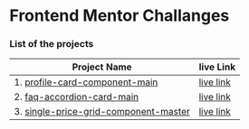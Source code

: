# Frontend Mentor Challanges



### List of the projects

| Project Name                                                 | live Link                                                    |
| ------------------------------------------------------------ | ------------------------------------------------------------ |
| 1. [profile-card-component-main](https://github.com/SarahNaif/FrontEndMentor_Challenge/tree/main/profile-card-component-main) | [live link](https://front-end-mentor-challenge-sarahnaif.vercel.app/) |
| 2. [faq-accordion-card-main](https://github.com/SarahNaif/FrontEndMentor_Challenge/tree/main/faq-accordion-card-main) | [live link](https://faq-accordion-card-main-three-psi.vercel.app/) |
| 3. [single-price-grid-component-master](https://github.com/SarahNaif/FrontEndMentor_Challenge/tree/main/single-price-grid-component-master) | [live link](/) |


